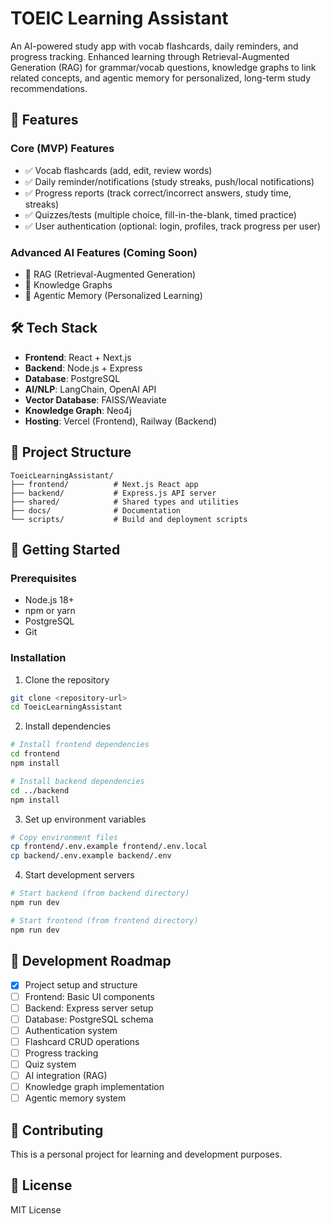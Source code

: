 # TOEIC Learning Assistant

An AI-powered study app with vocab flashcards, daily reminders, and progress tracking. Enhanced learning through Retrieval-Augmented Generation (RAG) for grammar/vocab questions, knowledge graphs to link related concepts, and agentic memory for personalized, long-term study recommendations.

## 🚀 Features

### Core (MVP) Features
- ✅ Vocab flashcards (add, edit, review words)
- ✅ Daily reminder/notifications (study streaks, push/local notifications)
- ✅ Progress reports (track correct/incorrect answers, study time, streaks)
- ✅ Quizzes/tests (multiple choice, fill-in-the-blank, timed practice)
- ✅ User authentication (optional: login, profiles, track progress per user)

### Advanced AI Features (Coming Soon)
- 🔄 RAG (Retrieval-Augmented Generation)
- 🔄 Knowledge Graphs
- 🔄 Agentic Memory (Personalized Learning)

## 🛠️ Tech Stack

- **Frontend**: React + Next.js
- **Backend**: Node.js + Express
- **Database**: PostgreSQL
- **AI/NLP**: LangChain, OpenAI API
- **Vector Database**: FAISS/Weaviate
- **Knowledge Graph**: Neo4j
- **Hosting**: Vercel (Frontend), Railway (Backend)

## 📁 Project Structure

```
ToeicLearningAssistant/
├── frontend/          # Next.js React app
├── backend/           # Express.js API server
├── shared/            # Shared types and utilities
├── docs/              # Documentation
└── scripts/           # Build and deployment scripts
```

## 🚀 Getting Started

### Prerequisites
- Node.js 18+
- npm or yarn
- PostgreSQL
- Git

### Installation

1. Clone the repository
```bash
git clone <repository-url>
cd ToeicLearningAssistant
```

2. Install dependencies
```bash
# Install frontend dependencies
cd frontend
npm install

# Install backend dependencies
cd ../backend
npm install
```

3. Set up environment variables
```bash
# Copy environment files
cp frontend/.env.example frontend/.env.local
cp backend/.env.example backend/.env
```

4. Start development servers
```bash
# Start backend (from backend directory)
npm run dev

# Start frontend (from frontend directory)
npm run dev
```

## 📝 Development Roadmap

- [x] Project setup and structure
- [ ] Frontend: Basic UI components
- [ ] Backend: Express server setup
- [ ] Database: PostgreSQL schema
- [ ] Authentication system
- [ ] Flashcard CRUD operations
- [ ] Progress tracking
- [ ] Quiz system
- [ ] AI integration (RAG)
- [ ] Knowledge graph implementation
- [ ] Agentic memory system

## 🤝 Contributing

This is a personal project for learning and development purposes.

## 📄 License

MIT License
